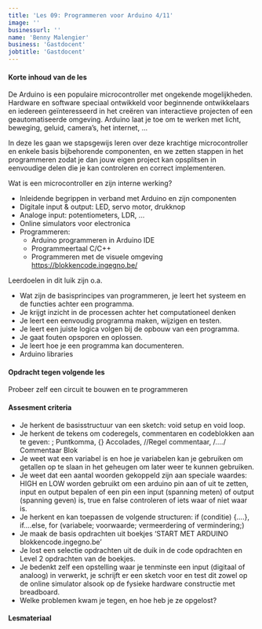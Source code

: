 ```yaml
---
title: 'Les 09: Programmeren voor Arduino 4/11'
image: ''
businessurl: ''
name: 'Benny Malengier'
business: 'Gastdocent'
jobtitle: 'Gastdocent'
---
```

> 
#### Korte inhoud van de les
De Arduino is een populaire microcontroller met ongekende mogelijkheden. Hardware en software speciaal ontwikkeld voor beginnende ontwikkelaars en iedereen geïnteresseerd in het creëren van interactieve projecten of een geautomatiseerde omgeving. Arduino laat je toe om te werken met licht, beweging, geluid, camera’s, het internet, ... 

In deze les gaan we stapsgewijs leren over deze krachtige microcontroller en enkele basis bijbehorende componenten, en we zetten stappen in het programmeren zodat je dan jouw eigen project kan opsplitsen in eenvoudige delen die je kan controleren en correct implementeren.

Wat is een microcontroller en zijn interne werking?
- Inleidende begrippen in verband met Arduino en zijn componenten
- Digitale input & output: LED, servo motor, drukknop
- Analoge input: potentiometers, LDR, …
- Online simulators voor electronica
- Programmeren: 
    - Arduino programmeren in Arduino IDE
    - Programmeertaal C/C++ 
    - Programmeren met de visuele omgeving https://blokkencode.ingegno.be/

Leerdoelen in dit luik zijn o.a. 
- Wat zijn de basisprincipes van programmeren, je leert het systeem en de functies achter een programma.
- Je krijgt inzicht in de processen achter het computationeel denken
- Je leert een eenvoudig programma maken, wijzigen en testen.
- Je leert een juiste logica volgen bij de opbouw van een programma.
- Je gaat fouten opsporen en oplossen.
- Je leert hoe je een programma kan documenteren.
- Arduino libraries

#### Opdracht tegen volgende les
Probeer zelf een circuit te bouwen en te programmeren

#### Assesment criteria
- Je herkent de basisstructuur van een sketch:  void setup en void loop.
- Je herkent de tekens om coderegels, commentaren en codeblokken aan te geven: ; Puntkomma, {} Accolades, //Regel commentaar, /*….*/ Commentaar Blok
- Je weet wat een variabel is en hoe je variabelen kan je gebruiken om getallen op te slaan in het geheugen om later weer te kunnen gebruiken. 
- Je weet dat een aantal woorden gekoppeld zijn aan speciale waardes: HIGH en LOW worden gebruikt om een arduino pin aan of uit te zetten, input en output bepalen of een pin een input (spanning meten) of output (spanning geven) is,  true en false controleren of iets waar of niet waar is. 
- Je herkent en kan toepassen de volgende structuren: if (conditie) {….}, if….else, for (variabele; voorwaarde; vermeerdering of vermindering;)
- Je maak de basis opdrachten uit  boekjes ‘START MET ARDUINO blokkencode.ingegno.be’  
- Je lost een selectie opdrachten uit de duik in de code opdrachten en Level 2 opdrachten van de boekjes. 
- Je bedenkt zelf een opstelling waar je tenminste een input (digitaal of analoog) in verwerkt, je schrijft er een sketch voor en test dit zowel op de online simulator alsook op de fysieke hardware constructie met breadboard.
- Welke problemen kwam je tegen, en hoe heb je ze opgelost?

#### Lesmateriaal


<!--

- [Slides van de les](https://docs.google.com/presentation/d/1zYx737t4vMhnM_muppOEAxIqCsfH3cSezR0UuKX4VDY/edit?usp=sharing)
- [Video van de les](https://www.youtube.com/watch?v=FAt1GpBaGG4&list=PL0O-QGaZVUNqtiBx38yR6FxbQUYL_ipzJ&index=4&t=0s) 


#### Interesante links 
- [Extra linken met info](https://docs.google.com/document/d/1SziPOwcs6eyHoD8xQqev3XAeu9lv2lJ2GBzCk7QCwng/edit?usp=sharing)

-->